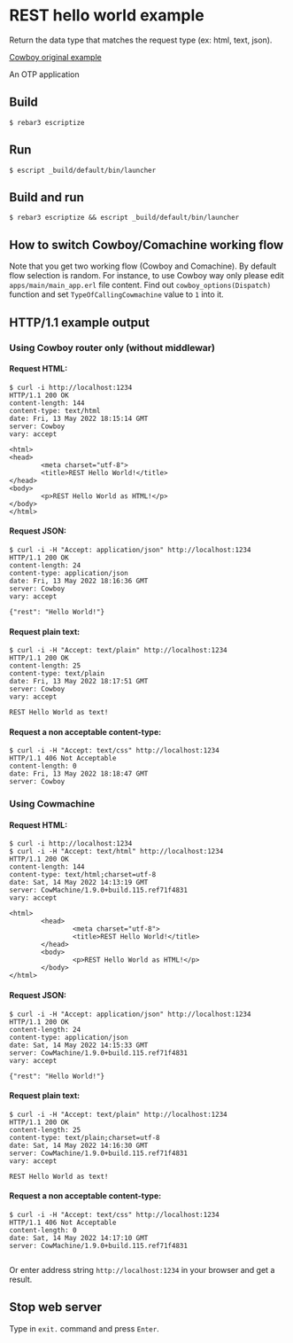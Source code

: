 # REST hello world example

Return the data type that matches the request type (ex: html, text, json).

[Cowboy original example](https://github.com/ninenines/cowboy/tree/master/examples/rest_hello_world)

An OTP application

## Build

`$ rebar3 escriptize`

## Run

`$ escript _build/default/bin/launcher`
	
## Build and run

`$ rebar3 escriptize && escript _build/default/bin/launcher`	

## How to switch Cowboy/Comachine working flow

Note that you get two working flow (Cowboy and Comachine). By default flow selection is random. 
For instance, to use Cowboy way only please edit `apps/main/main_app.erl` file content. 
Find out `cowboy_options(Dispatch)` function and set `TypeOfCallingCowmachine` value to `1` into it.


## HTTP/1.1 example output

### Using Cowboy router only (without middlewar)

#### Request HTML:

```
$ curl -i http://localhost:1234
HTTP/1.1 200 OK
content-length: 144
content-type: text/html
date: Fri, 13 May 2022 18:15:14 GMT
server: Cowboy
vary: accept

<html>
<head>
        <meta charset="utf-8">
        <title>REST Hello World!</title>
</head>
<body>
        <p>REST Hello World as HTML!</p>
</body>
</html>

```

#### Request JSON:

```
$ curl -i -H "Accept: application/json" http://localhost:1234
HTTP/1.1 200 OK
content-length: 24
content-type: application/json
date: Fri, 13 May 2022 18:16:36 GMT
server: Cowboy
vary: accept

{"rest": "Hello World!"}
```

#### Request plain text:

```
$ curl -i -H "Accept: text/plain" http://localhost:1234
HTTP/1.1 200 OK
content-length: 25
content-type: text/plain
date: Fri, 13 May 2022 18:17:51 GMT
server: Cowboy
vary: accept

REST Hello World as text!
```

#### Request a non acceptable content-type:

```
$ curl -i -H "Accept: text/css" http://localhost:1234
HTTP/1.1 406 Not Acceptable
content-length: 0
date: Fri, 13 May 2022 18:18:47 GMT
server: Cowboy
```

### Using Cowmachine

#### Request HTML:

```
$ curl -i http://localhost:1234
$ curl -i -H "Accept: text/html" http://localhost:1234
HTTP/1.1 200 OK
content-length: 144
content-type: text/html;charset=utf-8
date: Sat, 14 May 2022 14:13:19 GMT
server: CowMachine/1.9.0+build.115.ref71f4831
vary: accept

<html>
        <head>
                <meta charset="utf-8">
                <title>REST Hello World!</title>
        </head>
        <body>
                <p>REST Hello World as HTML!</p>
        </body>
</html>
```

#### Request JSON:

```
$ curl -i -H "Accept: application/json" http://localhost:1234
HTTP/1.1 200 OK
content-length: 24
content-type: application/json
date: Sat, 14 May 2022 14:15:33 GMT
server: CowMachine/1.9.0+build.115.ref71f4831
vary: accept

{"rest": "Hello World!"}
```

#### Request plain text:

```
$ curl -i -H "Accept: text/plain" http://localhost:1234
HTTP/1.1 200 OK
content-length: 25
content-type: text/plain;charset=utf-8
date: Sat, 14 May 2022 14:16:30 GMT
server: CowMachine/1.9.0+build.115.ref71f4831
vary: accept

REST Hello World as text!
```

#### Request a non acceptable content-type:

```
$ curl -i -H "Accept: text/css" http://localhost:1234
HTTP/1.1 406 Not Acceptable
content-length: 0
date: Sat, 14 May 2022 14:17:10 GMT
server: CowMachine/1.9.0+build.115.ref71f4831


```

Or enter address string `http://localhost:1234` in your browser and get a result.

## Stop web server

Type in `exit.` command and press `Enter`.
